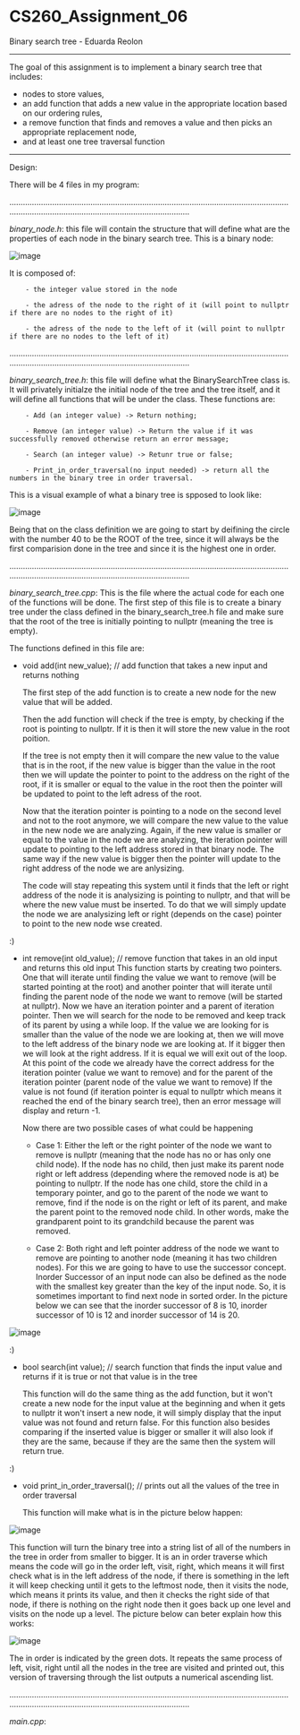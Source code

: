 # CS260_Assignment_06
Binary search tree - Eduarda Reolon

------------------------------------------------------------------------------------------------------------------------------------------------------------------------------------------------------------

The goal of this assignment is to implement a binary search tree that includes:
- nodes to store values,
- an add function that adds a new value in the appropriate location based on our ordering rules,
- a remove function that finds and removes a value and then picks an appropriate replacement node,
- and at least one tree traversal function

------------------------------------------------------------------------------------------------------------------------------------------------------------------------------------------------------------

Design:

There will be 4 files in my program:

............................................................................................................................................................................................................

*binary_node.h*: this file will contain the structure that will define what are the properties of each node in the binary search tree. This is a binary node:

  ![image](https://github.com/dudareolon/CS260_Assignment_06/assets/102680672/f524f40a-0bd9-40d7-9630-c13b9757ab36)

It is composed of:

        - the integer value stored in the node
        
        - the adress of the node to the right of it (will point to nullptr if there are no nodes to the right of it)
        
        - the adress of the node to the left of it (will point to nullptr if there are no nodes to the left of it)


............................................................................................................................................................................................................

*binary_search_tree.h*: this file will define what the BinarySearchTree class is. It will privately initialze the initial node of the tree and the tree itself, and it will define all functions that will be under the class. These functions are:

        - Add (an integer value) -> Return nothing;
  
        - Remove (an integer value) -> Return the value if it was successfully removed otherwise return an error message;
  
        - Search (an integer value) -> Retunr true or false;

        - Print_in_order_traversal(no input needed) -> return all the numbers in the binary tree in order traversal.

This is a visual example of what a binary tree is spposed to look like:

![image](https://github.com/dudareolon/CS260_Assignment_06/assets/102680672/0124acf4-2612-49b6-bf27-b68db5ae731b)

Being that on the class definition we are going to start by deifining the circle with the number 40 to be the ROOT of the tree, since it will always be the first comparision done in the tree and since it is the highest one in order. 


............................................................................................................................................................................................................

*binary_search_tree.cpp*: This is the file where the actual code for each one of the functions will be done. The first step of this file is to create a binary tree under the class defined in the binary_search_tree.h file and make sure that the root of the tree is initially pointing to nullptr (meaning the tree is empty).

The functions defined in this file are:

- void add(int new_value); // add function that takes a new input and returns nothing

  The first step of the add function is to create a new node for the new value that will be added. 

  Then the add function will check if the tree is empty, by checking if the root is pointing to nullptr. If it is then it will store the new value in the root poition.

   If the tree is not empty then it will compare the new value to the value that is in the root, if the new value is bigger than the value in the root then we will update the pointer to point to the address on the right of the root, if it is smaller or equal to the value in the root then the pointer will be updated to point to the left adress of the root.

  Now that the iteration pointer is pointing to a node on the second level and not to the root anymore, we will compare the new value to the value in the new node we are analyzing. Again, if the new value is smaller or equal to the value in the node we are analyzing, the iteration pointer will update to pointing to the left address stored in that binary node. The same way if the new value is bigger then the pointer will update to the right address of the node we are anlysizing.

   The code will stay repeating this system until it finds that the left or right address of the node it is analysizing is pointing to nullptr, and that will be where the new value must be inserted. To do that we will simply update the node we are analysizing left or right (depends on the case) pointer to point to the new node wse created.


:)  

  
- int remove(int old_value); // remove function that takes in an old input and returns this old input
  This function starts by creating two pointers. One that will iterate until finding the value we want to remove (will be started pointing at the root) and another pointer that will iterate until finding the parent node of the node we want to remove (will be started at nullptr). Now we have an iteration pointer and a parent of iteration pointer.
  Then we will search for the node to be removed and keep track of its parent by using a while loop. If the value we are looking for is smaller than the value of the node we are looking at, then we will move to the left address of the binary node we are looking at. If it bigger then we will look at the right address. If it is equal we will exit out of the loop.
  At this point of the code we already have the correct address for the iteration pointer (value we want to remove) and for the parent of the iteration pointer (parent node of the value we want to remove)
  If the value is not found (if iteration pointer is equal to nullptr which means it reached the end of the binary search tree), then an error message will display and return -1.

  Now there are two possible cases of what could be happening

   - Case 1: Either the left or the right pointer of the node we want to remove is nullptr (meaning that the node has no or has only one child node). If the node has no child, then just make its parent node right or left address (depending where the removed node is at) be pointing to nullptr. If the node has one child, store the child in a temporary pointer, and go to the parent of the node we want to remove, find if the node is on the right or left of its parent, and make the parent point to the removed node child. In other words, make the grandparent point to its grandchild because the parent was removed. 
  
    - Case 2: Both right and left pointer address of the node we want to remove are pointing to another node (meaning it has two children nodes). For this we are going to have to use the successor concept. Inorder Successor of an input node can also be defined as the node with the smallest key greater than the key of the input node. So, it is sometimes important to find next node in sorted order. In the picture below we can see that the inorder successor of 8 is 10, inorder successor of 10 is 12 and inorder successor of 14 is 20.
 
![image](https://github.com/dudareolon/CS260_Assignment_06/assets/102680672/87044e25-c0ca-4539-b071-bb1014c07e39)

      

  
  
:)


- bool search(int value); // search function that finds the input value and returns if it is true or not that value is in the tree

    This function will do the same thing as the add function, but it won't create a new node for the input value at the beginning and when it gets to nullptr it won't insert a new node, it will simply display that the input value was not found and return false. For this function also besides comparing if the inserted value is bigger or smaller it will also look if they are the same, because if they are the same then the system will return true.


:)


- void print_in_order_traversal(); // prints out all the values of the tree in order traversal

  This function will make what is in the picture below happen:

![image](https://github.com/dudareolon/CS260_Assignment_06/assets/102680672/a868d7a4-7c63-4e61-a6f3-266c7a3b4771)
  
  This function will turn the binary tree into a string list of all of the numbers in the tree in order from smaller to bigger. It is an in order traverse which means the code will go in the order left, visit, right, which means it will first check what is in the left address of the node, if there is something in the left it will keep checking until it gets to the leftmost node, then it visits the node, which means it prints its value, and then it checks the right side of that node, if there is nothing on the right node then it goes back up one level and visits on the node up a level. The picture below can beter explain how this works:

  ![image](https://github.com/dudareolon/CS260_Assignment_06/assets/102680672/c2454c93-883f-49ad-abbe-705f15edaa58)
  
The in order is indicated by the green dots. It repeats the same process of left, visit, right until all the nodes in the tree are visited and printed out, this version of traversing through the list outputs a numerical ascending list. 
  
............................................................................................................................................................................................................

*main.cpp*:
